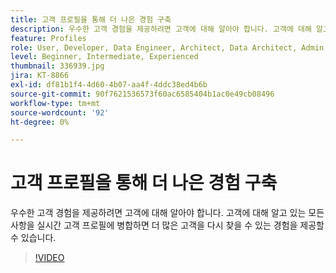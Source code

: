 ```yaml
---
title: 고객 프로필을 통해 더 나은 경험 구축
description: 우수한 고객 경험을 제공하려면 고객에 대해 알아야 합니다. 고객에 대해 알고 있는 모든 사항을 실시간 고객 프로필에 병합하면 더 많은 고객을 다시 찾을 수 있는 경험을 제공할 수 있습니다.
feature: Profiles
role: User, Developer, Data Engineer, Architect, Data Architect, Admin, Leader
level: Beginner, Intermediate, Experienced
thumbnail: 336939.jpg
jira: KT-8866
exl-id: df81b1f4-4d60-4b07-aa4f-4ddc38ed4b6b
source-git-commit: 90f7621536573f60ac6585404b1ac0e49cb08496
workflow-type: tm+mt
source-wordcount: '92'
ht-degree: 0%

---
```


# 고객 프로필을 통해 더 나은 경험 구축

우수한 고객 경험을 제공하려면 고객에 대해 알아야 합니다. 고객에 대해 알고 있는 모든 사항을 실시간 고객 프로필에 병합하면 더 많은 고객을 다시 찾을 수 있는 경험을 제공할 수 있습니다.

>[!VIDEO](https://video.tv.adobe.com/v/336939/?quality=12&learn=on)
